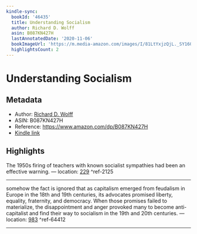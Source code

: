 ```yaml
---
kindle-sync:
  bookId: '46435'
  title: Understanding Socialism
  author: Richard D. Wolff
  asin: B087KN427H
  lastAnnotatedDate: '2020-11-06'
  bookImageUrl: 'https://m.media-amazon.com/images/I/81LtYxjzQjL._SY160.jpg'
  highlightsCount: 2
---
```

# Understanding Socialism
## Metadata
* Author: [Richard D. Wolff](https://www.amazon.comundefined)
* ASIN: B087KN427H
* Reference: https://www.amazon.com/dp/B087KN427H
* [Kindle link](kindle://book?action=open&asin=B087KN427H)

## Highlights
The 1950s firing of teachers with known socialist sympathies had been an effective warning. — location: [229](kindle://book?action=open&asin=B087KN427H&location=229) ^ref-2125

---
somehow the fact is ignored that as capitalism emerged from feudalism in Europe in the 18th and 19th centuries, its advocates promised liberty, equality, fraternity, and democracy. When those promises failed to materialize, the disappointment and anger provoked many to become anti-capitalist and find their way to socialism in the 19th and 20th centuries. — location: [983](kindle://book?action=open&asin=B087KN427H&location=983) ^ref-64412

---
